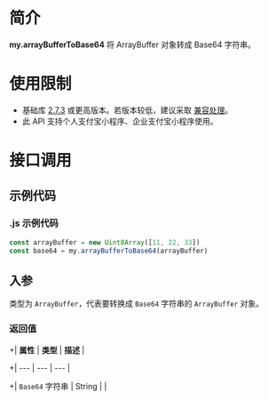 
# 简介
**my.arrayBufferToBase64** 将 ArrayBuffer 对象转成 Base64 字符串。

# 使用限制

- 基础库 [2.7.3](https://opendocs.alipay.com/mini/framework/lib-upgrade-v2) 或更高版本。若版本较低，建议采取 [兼容处理](https://opendocs.alipay.com/mini/framework/compatibility)。
- 此 API 支持个人支付宝小程序、企业支付宝小程序使用。

# 接口调用

## 示例代码

### .js 示例代码
```javascript
const arrayBuffer = new Uint8Array([11, 22, 33])
const base64 = my.arrayBufferToBase64(arrayBuffer)
```

## 入参
类型为 `ArrayBuffer`，代表要转换成 `Base64` 字符串的 `ArrayBuffer` 对象。

### 返回值
+| **属性** | **类型** | **描述** |

+| --- | --- | --- |

+| `Base64` 字符串 | String |  |
